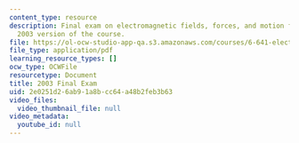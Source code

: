 ```yaml
---
content_type: resource
description: Final exam on electromagnetic fields, forces, and motion from the Spring
  2003 version of the course.
file: https://ol-ocw-studio-app-qa.s3.amazonaws.com/courses/6-641-electromagnetic-fields-forces-and-motion-spring-2005/2e0251d26ab91a8bcc64a48b2feb3b63_final1.pdf
file_type: application/pdf
learning_resource_types: []
ocw_type: OCWFile
resourcetype: Document
title: 2003 Final Exam
uid: 2e0251d2-6ab9-1a8b-cc64-a48b2feb3b63
video_files:
  video_thumbnail_file: null
video_metadata:
  youtube_id: null
---
```


